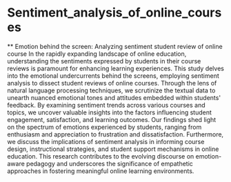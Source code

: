 # Sentiment_analysis_of_online_courses


** Emotion behind the screen: Analyzing sentiment student review of online course
In the rapidly expanding landscape of online education, understanding the sentiments expressed by students in their course reviews is paramount for enhancing learning experiences. This study delves into the emotional undercurrents behind the screens, employing sentiment analysis to dissect student reviews of online courses. Through the lens of natural language processing techniques, we scrutinize the textual data to unearth nuanced emotional tones and attitudes embedded within students' feedback. By examining sentiment trends across various courses and topics, we uncover valuable insights into the factors influencing student engagement, satisfaction, and learning outcomes. Our findings shed light on the spectrum of emotions experienced by students, ranging from enthusiasm and appreciation to frustration and dissatisfaction. Furthermore, we discuss the implications of sentiment analysis in informing course design, instructional strategies, and student support mechanisms in online education. This research contributes to the evolving discourse on emotion-aware pedagogy and underscores the significance of empathetic approaches in fostering meaningful online learning environments.
